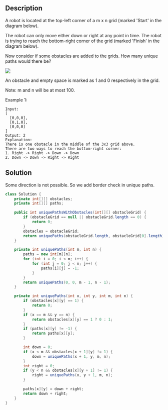 ## Description

A robot is located at the top-left corner of a m x n grid (marked 'Start' in the diagram below).

The robot can only move either down or right at any point in time. The robot is trying to reach the bottom-right corner of the grid (marked 'Finish' in the diagram below).

Now consider if some obstacles are added to the grids. How many unique paths would there be?

![](https://assets.leetcode.com/uploads/2018/10/22/robot_maze.png)

An obstacle and empty space is marked as 1 and 0 respectively in the grid.

Note: m and n will be at most 100.

Example 1:
```
Input:
[
  [0,0,0],
  [0,1,0],
  [0,0,0]
]
Output: 2
Explanation:
There is one obstacle in the middle of the 3x3 grid above.
There are two ways to reach the bottom-right corner:
1. Right -> Right -> Down -> Down
2. Down -> Down -> Right -> Right
```

## Solution

Some direction is not possible. So we add border check in unique paths.


```java
class Solution {
    private int[][] obstacles;
    private int[][] paths;

    public int uniquePathsWithObstacles(int[][] obstacleGrid) {
        if (obstacleGrid == null || obstacleGrid.length == 0) {
            return 0;
        }
        obstacles = obstacleGrid;
        return uniquePaths(obstacleGrid.length, obstacleGrid[0].length);
    }

    private int uniquePaths(int m, int n) {
        paths = new int[m][n];
        for (int i = 0; i < m; i++) {
            for (int j = 0; j < n; j++) {
                paths[i][j] = -1;
            }
        }
        return uniquePaths(0, 0, m - 1, n - 1);
    }

    private int uniquePaths(int x, int y, int m, int n) {
        if (obstacles[x][y] == 1) {
            return 0;
        }
        if (x == m && y == n) {
            return obstacles[x][y] == 1 ? 0 : 1;
        }
        if (paths[x][y] != -1) {
            return paths[x][y];
        }

        int down = 0;
        if (x < m && obstacles[x + 1][y] != 1) {
            down = uniquePaths(x + 1, y, m, n);
        }
        int right = 0;
        if (y < n && obstacles[x][y + 1] != 1) {
            right = uniquePaths(x, y + 1, m, n);
        }

        paths[x][y] = down + right;
        return down + right;
    }
}
```
